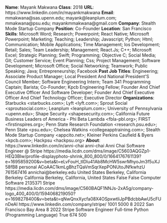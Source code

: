**Name**: Mayank Makwana
**Class**: 2018
**URL**: https://www\.linkedin\.com/in/mayankmakwana
**Email**: mmakwana@sas\.upenn\.edu; mayank@leanplum\.com; mmakwana@psu\.edu; mayankmmakwana@gmail\.com
**Company**: Stealth Mode Startup Company
**Position**: Co\-Founder
**Location**: San Francisco
**Skills**: Microsoft Word; Research; Powerpoint; React Native; Microsoft Powerpoint; Marketing; Teaching; Leadership; Javascript; Python; Html; Communication; Mobile Applications; Time Management; Ios Development; Retail; Sales; Team Leadership; Management; React\.Js; C\+\+; Microsoft Excel; Strategic Planning; Swift; Programming; Objective C; Social Media; Git; Customer Service; Event Planning; Css; Project Management; Software Development; Microsoft Office; Social Networking; Teamwork; Public Speaking; Java; Entrepreneurship; Facebook
**Past Job Titles**: Engineering; Associate Product Manager; Local President And National President'S Council Member; Software Engineering Intern; Team 341 Programming Captain; Barista; Co\-Founder; Kpcb Engineering Fellow; Founder And Chief Executive Officer And Software Developer; Founder And Chief Executive Officer And Chief Technology Officer; Executive Director
**Organizations**: Starbucks <starbucks\.com>; Lyft <lyft\.com>; Sprout Social <sproutsocial\.com>; Leanplum <leanplum\.com>; University of Pennsylvania <upenn\.edu>; Shape Security <shapesecurity\.com>; California Future Business Leaders of America \- Phi Beta Lambda <fbla\-pbl\.org>; FIRST <firstinspires\.org>; Penn State Research Foundation <research\.psu\.edu>; Penn State <psu\.edu>; Chelsea Watkins <collegeapptraining\.com>; Stealth Mode Startup Company <appcito\.net>; Kleiner Perkins Caufield & Byers <kpcb\.com>; Hackpsu <hackpsu\.org>
**About**: https://www\.linkedin\.com/in/anni\-chai anni\-chai Anni Chai Software Engineer @ Stripe https://media\.licdn\.com/dms/image/C5603AQGZp1\-HEQ3BIw/profile\-displayphoto\-shrink\_800\_800/0/1664176761139?e=1695859200&v=beta&t=eLvFouH\_tIDlu41Ab8McHW5swrMhyoJm3f5uXJ58fB8 personal ACoAAC1kmLgBhzTQaVmSqrXepPONUtoJNfkwhzU 761567416 annichai@berkeley\.edu United States Berkeley, California Berkeley California Berkeley, California, United States False False Computer Software 2135371 Stripe https://media\.licdn\.com/dms/image/C560BAQF1NNJs\-2xA5g/company\-logo\_400\_400/0/1594068219050?e=1698278400&v=beta&t=qNwQnxXycfa08X4OSpxwtIiJpPBdcbbAwU5cFUnDeAI https://www\.linkedin\.com/company/stripe/ 1001 5000 8 2022 San Francisco Bay Area 8 2022 Stripe Software Engineer Full\-time Python \(Programming Language\) True 674 500
